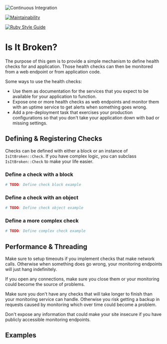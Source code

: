 ![Continuous Integration](https://github.com/bdurand/is_it_broken/workflows/Continuous%20Integration/badge.svg)

[![Maintainability](https://api.codeclimate.com/v1/badges/a92d5701481268471d53/maintainability)](https://codeclimate.com/github/bdurand/is_it_broken/maintainability)

[![Ruby Style Guide](https://img.shields.io/badge/code_style-standard-brightgreen.svg)](https://github.com/testdouble/standard)

# Is It Broken?

The purpose of this gem is to provide a simple mechanism to define health checks for and application. Those health checks can then be monitored from a web endpoint or from application code.

Some ways to use the health checks:

* Use them as documentation for the services that you expect to be available for your application to function.
* Expose one or more health checks as web endpoints and monitor them with an uptime service to get alerts when something goes wrong.
* Add a pre-deployment task that exercises your production configurations so that you don't take your application down with bad or missing settings.

## Defining & Registering Checks

Checks can be defined with either a block or an instance of `IsItBroken::Check`. If you have complex logic, you can subclass `IsItBroken::Check` to make your life easier.

### Define a check with a block

```ruby
# TODO: Define check block example
```

### Define a check with an object

```ruby
# TODO: Define check object example
```

### Define a more complex check

```ruby
# TODO: Define complex check example
```

## Performance & Threading

Make sure to setup timeouts if you implement checks that make network calls. Otherwise when something does go wrong, your monitoring endpoints will just hang indefinitely.

If you open any connections, make sure you close them or your monitoring could become the source of problems.

Make sure you don't have any checks that will take longer to finish than your monitoring service can handle. Otherwise you risk getting a backup in requests caused by monitoring which over time could become a problem.

Don't expose any information that could make your site insecure if you have publicly accessible monitoring endpoints.

## Examples
